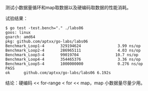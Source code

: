 测试小数据量循环和map取数据以及硬编码取数据的性能消耗。

试验结果：

```
$ go test -test.bench="." ./labs06
goos: linux
goarch: amd64
pkg: github.com/aptxx/go-labs/labs06
Benchmark_Loop1-4       329194624                3.99 ns/op
Benchmark_Loop2-4       286965111                4.03 ns/op
Benchmark_Loop3-4       99019704                10.7 ns/op
Benchmark_Loop4-4       354465376                3.36 ns/op
Benchmark_Loop5-4       1000000000               0.276 ns/op
PASS
ok      github.com/aptxx/go-labs/labs06 6.192s
```

结论：硬编码 << for-range < for << map，map 小数据量尽量少用。
